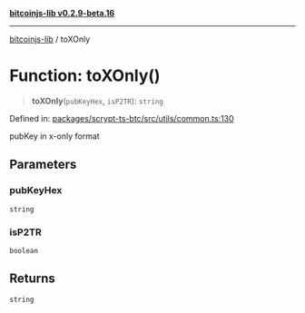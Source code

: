[**bitcoinjs-lib v0.2.9-beta.16**](../README.md)

***

[bitcoinjs-lib](../README.md) / toXOnly

# Function: toXOnly()

> **toXOnly**(`pubKeyHex`, `isP2TR`): `string`

Defined in: [packages/scrypt-ts-btc/src/utils/common.ts:130](https://github.com/sCrypt-Inc/scrypt-btc-mono/blob/7d2760b2d3565565fcb011792878d3764e0701be/packages/scrypt-ts-btc/src/utils/common.ts#L130)

pubKey in x-only format

## Parameters

### pubKeyHex

`string`

### isP2TR

`boolean`

## Returns

`string`
